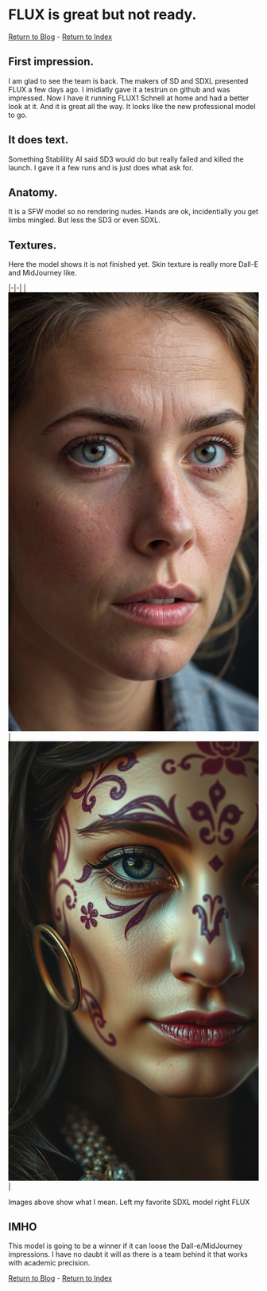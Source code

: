# FLUX is great but not ready.

[Return to Blog](/blog) - [Return to Index](/)

## First impression.

I am glad to see the team is back. The makers of SD and SDXL presented FLUX a few days ago. I imidiatly gave it a testrun on github and was impressed.
Now I have it running FLUX1 Schnell at home and had a better look at it. And it is great all the way. It looks like the new professional model to go.

## It does text.

Something Stablility AI said SD3 would do but really failed and killed the launch. I gave it a few runs and is just does what ask for.

## Anatomy.

It is a SFW model so no rendering nudes. Hands are ok, incidentially you get limbs mingled. But less the SD3 or even SDXL.

## Textures.

Here the model shows it is not finished yet. Skin texture is really more Dall-E and MidJourney like. 

|-|-|
|![SDXL](Flux/view.png)|![FLUX](Flux/view2.png)|

Images above show what I mean. Left my favorite SDXL model right FLUX

## IMHO

This model is going to be a winner if it can loose the Dall-e/MidJourney impressions. I have no daubt it will as there is a team behind it that works with academic precision.

[Return to Blog](/blog) - [Return to Index](/)